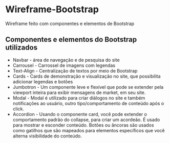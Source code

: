 # Wireframe-Bootstrap
Wireframe feito com componentes e elementos de Bootstrap


## Componentes e elementos do Bootstrap utilizados

- Navbar - área de navegação e de pesquisa do site
- Carrousel - Carrossel de imagens com legendas
- Text-Align - Centralização de textos por meio de Bootstrap
- Cards - Cards de demonstração e visualização no site, que possibilita adicionar legendas e botões
- Jumbotron - Um componente leve e flexível que pode se extender pela viewport inteira para exibir mensagens de market, em seu site.
- Modal - Modal é utilizado para criar diálogos no site e também notificações ao usuário, outro tipo/comportamento de conteúdo após o click.
- Accordion - Usando o componente card, você pode extender o comportamento padrão do collapse, para criar um acordeão. É usado para mostrar e esconder conteúdo. Botões ou âncoras são usados como gatilhos que são mapeados para elementos específicos que você alterna visibilidade do conteúdo.
